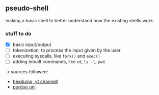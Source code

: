 ## pseudo-shell

making a basic shell to better understand how the existing shells work.

### stuff to do

- [x] basic input/output
- [ ] tokenization, to process the input given by the user
- [ ] executing syscalls, like `fork()` and `exec()`
- [ ] adding inbuilt commands, like `cd`, `ls -l`, `pwd`.

-> sources followed:

- [hexdump, yt channel](https://www.youtube.com/watch?v=YMEHrXSsdo0))
- [purdue uni](https://www.cs.purdue.edu/homes/grr/SystemsProgrammingBook/Book/Chapter5-WritingYourOwnShell.pdf)
